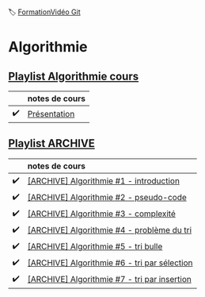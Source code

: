 :label: [FormationVidéo Git](https://github.com/jasonchampagne/FormationVideo)

# Algorithmie

## [Playlist Algorithmie cours](https://github.com/jasonchampagne/FormationVideo/blob/master/Playlists/algorithmie-cours.md)

||notes de cours
-|:-
|:heavy_check_mark:|[Présentation](cours/001_présentation/note.md)

## [Playlist ARCHIVE](https://youtube.com/playlist?list=PLrSOXFDHBtfG0Fb0g--43a0b47e9hrwlB)

||notes de cours
-|:-
|:heavy_check_mark:|[[ARCHIVE] Algorithmie #1 - introduction](ARCHIVE/001_introduction/note.md)
|:heavy_check_mark:|[[ARCHIVE] Algorithmie #2 - pseudo-code](ARCHIVE/002_pseudo-code/note.md)
|:heavy_check_mark:|[[ARCHIVE] Algorithmie #3 - complexité](ARCHIVE/003_complexité/note.md)
|:heavy_check_mark:|[[ARCHIVE] Algorithmie #4 - problème du tri](ARCHIVE/004_problème_du_tri/note.md)
|:heavy_check_mark:|[[ARCHIVE] Algorithmie #5 - tri bulle](ARCHIVE/005_tri_bulle/note.md)
|:heavy_check_mark:|[[ARCHIVE] Algorithmie #6 - tri par sélection](ARCHIVE/006_tri_par_sélection/note.md)
|:heavy_check_mark:|[[ARCHIVE] Algorithmie #7 - tri par insertion](ARCHIVE/007_tri_par_insertion/note.md)